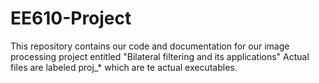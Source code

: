 # EE610-Project
This repository contains our code and documentation for our image processing project entitled "Bilateral filtering  and its applications"
Actual files are labeled proj_* which are te actual executables.
